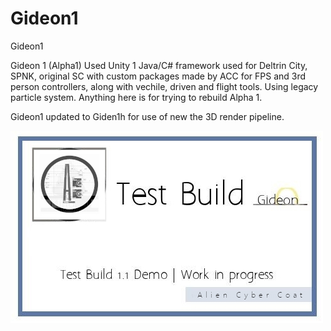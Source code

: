 # Gideon1
Gideon1 

Gideon 1 (Alpha1) Used Unity 1 Java/C# framework used for Deltrin City, SPNK, original SC with custom packages made by ACC for FPS and 3rd person controllers, along with vechile, driven and flight tools. Using legacy particle system. Anything here is for trying to rebuild Alpha 1.

Gideon1 updated to Giden1h for use of new the 3D render pipeline.

![alt text](https://github.com/AlienCyberCoat/Gideon1/blob/55751cf34a6f189f737e91dd35e5919bb40e893d/gideon1.jpg)
